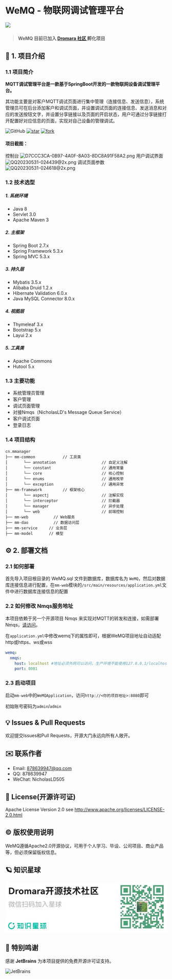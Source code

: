 # WeMQ - 物联网调试管理平台
<img src="https://img.nicholasld.cn/i/2023/09/22/650d382ad4e66.png" width="700">

>####  WeMQ 目前已加入 [Dromara 社区 ](https://gitee.com/dromara) 孵化项目

## 📂 1. 项目介绍

### 1.1 项目简介

**MQTT调试管理平台是一款基于SpringBoot开发的一款物联网设备调试管理平台。**

其功能主要是对客户MQTT调试页面进行集中管理（连接信息、发送信息），系统管理员可在后台添加客户和调试页面，并设置调试页面的连接信息、发送消息和对应的发送按钮文字，并设置分享链接以及页面的开启状态，用户可通过分享链接打开配置好对应信息的页面，实现对自己设备的管理调试。

![GitHub](https://img.shields.io/github/license/NicholasLD/WeMQ)
[![star](https://gitee.com/nicholasld/WeMQ/badge/star.svg?theme=dark)](https://gitee.com/nicholasld/WeMQ/stargazers)
[![fork](https://gitee.com/nicholasld/WeMQ/badge/fork.svg?theme=dark)](https://gitee.com/nicholasld/WeMQ/members)

#### 项目截图：
控制台
![D7CCC3CA-0B97-4A0F-8A03-8DC8A91F58A2.png](https://img.nicholasld.cn/i/2023/09/22/650d5384475a7.jpg)
用户调试界面
![QQ20230531-024439@2x.png](https://img.nicholasld.cn/i/2023/09/22/650d538510281.jpg)
调试页面参数
![QQ20230531-024618@2x.png](https://img.nicholasld.cn/i/2023/09/22/650d5384a35f5.jpg)

### 1.2 技术选型

##### 1. 系统环境

- Java 8
- Servlet 3.0
- Apache Maven 3

##### 2. 主框架

- Spring Boot 2.7.x
- Spring Framework 5.3.x
- Spring MVC 5.3.x

##### 3. 持久层

- Mybatis 3.5.x
- Alibaba Druid 1.2.x
- Hibernate Validation 6.0.x
- Java MySQL Connector 8.0.x

##### 4. 视图层

- Thymeleaf 3.x
- Bootstrap 5.x
- Layui 2.x

##### 5. 工具类

- Apache Commons
- Hutool 5.x

### 1.3 主要功能

- 系统管理员管理
- 客户管理
- 调试页面管理
- 对接Nmqs（NicholasLD's Message Queue Service）
- 客户调试页面
- 登录日志

### 1.4 项目结构
```
cn.mmanager
├── mm-common            // 工具类
│       └── annotation                    // 自定义注解
│       └── constant                      // 通用常量
│       └── core                          // 核心控制
│       └── enums                         // 通用枚举
│       └── exception                     // 通用异常
├── mm-framework         // 框架核心
│       └── aspectj                       // 注解实现
│       └── interceptor                   // 拦截器
│       └── manager                       // 异步处理
│       └── web                           // 前端控制
├── mm-web       	 // Web服务
├── mm-dao      	 // 数据访问层
├── mm-service     // 业务层
├── mm-model       // 模型
```

## ⚙️ 2. 部署文档

### 2.1 如何部署

首先导入项目根目录的 WeMQ.sql 文件到数据库，数据库名为 `WeMQ`，然后对数据库连接信息进行配置，在`mm-web`模块的`/src/main/resources/application.yml`文件中进行数据库连接信息的配置

### 2.2 如何修改 Nmqs服务地址

本项目依赖于另一个开源项目 Nmqs 来实现对MQTT的转发和连接，如需部署Nmqs，[请访问](https://gitee.com/nicholasld/nmqs)。

在`application.yml`中修改wemq下的属性即可，根据WeMQ项目地址自动适配http或https、ws或wss

```yaml
wemq:
  nmqs:
    host: localhost #地址必须外网可以访问，生产环境不能使用127.0.0.1/localhost之类的地址
    port: 8081
```

### 2.3 启动项目
启动`mm-web`中的`WeMQApplication`，访问`http://<你的项目地址>:8080`即可

初始账号密码为`admin`/`admin`

## 💡 Issues & Pull Requests
欢迎提交Issues和Pull Requests，开源大门永远向所有人敞开。

## ✉️ 联系作者
- Email: 878639947@qq.com
- QQ: 878639947
- WeChat: NicholasLD505

## 🔰 License(开源许可证)
Apache License Version 2.0 see http://www.apache.org/licenses/LICENSE-2.0.html

## ©️ 版权使用说明
WeMQ遵循Apache2.0开源协议，可用于个人学习、毕设、公司项目、商业产品等，但必须保留版权信息。

## 🪐 知识星球
![img_1.png](img_1.png)


## 🎉 特别鸣谢
感谢 **JetBrains** 为本项目提供的免费开源许可证支持。

<a href="https://jb.gg/OpenSourceSupport">
  <img src="https://user-images.githubusercontent.com/8643542/160519107-199319dc-e1cf-4079-94b7-01b6b8d23aa6.png" align="left" height="150" width="150" alt="JetBrains">
</a>
